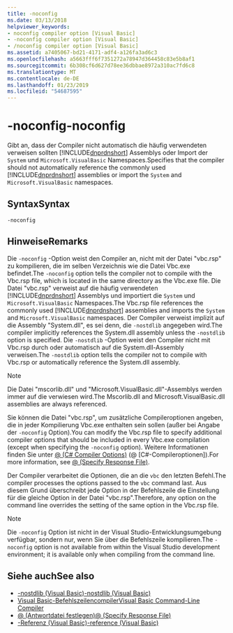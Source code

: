 ```yaml
---
title: -noconfig
ms.date: 03/13/2018
helpviewer_keywords:
- noconfig compiler option [Visual Basic]
- -noconfig compiler option [Visual Basic]
- /noconfig compiler option [Visual Basic]
ms.assetid: a7405067-bd21-4171-adf4-a126fa3ad6c3
ms.openlocfilehash: a5663fff6f7351272a78947d364458c83e5b8af1
ms.sourcegitcommit: 6b308cf6d627d78ee36dbbae8972a310ac7fd6c8
ms.translationtype: MT
ms.contentlocale: de-DE
ms.lasthandoff: 01/23/2019
ms.locfileid: "54687595"
---
```

# <a name="-noconfig"></a><span data-ttu-id="245c4-102">-noconfig</span><span class="sxs-lookup"><span data-stu-id="245c4-102">-noconfig</span></span>
<span data-ttu-id="245c4-103">Gibt an, dass der Compiler nicht automatisch die häufig verwendeten verweisen sollten [!INCLUDE[dnprdnshort](~/includes/dnprdnshort-md.md)] Assemblys oder Import der `System` und `Microsoft.VisualBasic` Namespaces.</span><span class="sxs-lookup"><span data-stu-id="245c4-103">Specifies that the compiler should not automatically reference the commonly used [!INCLUDE[dnprdnshort](~/includes/dnprdnshort-md.md)] assemblies or import the `System` and `Microsoft.VisualBasic` namespaces.</span></span>  
  
## <a name="syntax"></a><span data-ttu-id="245c4-104">Syntax</span><span class="sxs-lookup"><span data-stu-id="245c4-104">Syntax</span></span>  
  
```  
-noconfig  
```  
  
## <a name="remarks"></a><span data-ttu-id="245c4-105">Hinweise</span><span class="sxs-lookup"><span data-stu-id="245c4-105">Remarks</span></span>  
 <span data-ttu-id="245c4-106">Die `-noconfig` -Option weist den Compiler an, nicht mit der Datei "vbc.rsp" zu kompilieren, die im selben Verzeichnis wie die Datei Vbc.exe befindet.</span><span class="sxs-lookup"><span data-stu-id="245c4-106">The `-noconfig` option tells the compiler not to compile with the Vbc.rsp file, which is located in the same directory as the Vbc.exe file.</span></span> <span data-ttu-id="245c4-107">Die Datei "vbc.rsp" verweist auf die häufig verwendeten [!INCLUDE[dnprdnshort](~/includes/dnprdnshort-md.md)] Assemblys und importiert die `System` und `Microsoft.VisualBasic` Namespaces.</span><span class="sxs-lookup"><span data-stu-id="245c4-107">The Vbc.rsp file references the commonly used [!INCLUDE[dnprdnshort](~/includes/dnprdnshort-md.md)] assemblies and imports the `System` and `Microsoft.VisualBasic` namespaces.</span></span> <span data-ttu-id="245c4-108">Der Compiler verweist implizit auf die Assembly "System.dll", es sei denn, die `-nostdlib` angegeben wird.</span><span class="sxs-lookup"><span data-stu-id="245c4-108">The compiler implicitly references the System.dll assembly unless the `-nostdlib` option is specified.</span></span> <span data-ttu-id="245c4-109">Die `-nostdlib` -Option weist den Compiler nicht mit Vbc.rsp durch oder automatisch auf die System.dll-Assembly verweisen.</span><span class="sxs-lookup"><span data-stu-id="245c4-109">The `-nostdlib` option tells the compiler not to compile with Vbc.rsp or automatically reference the System.dll assembly.</span></span>  
  
> [!NOTE]
>  <span data-ttu-id="245c4-110">Die Datei "mscorlib.dll" und "Microsoft.VisualBasic.dll"-Assemblys werden immer auf die verwiesen wird.</span><span class="sxs-lookup"><span data-stu-id="245c4-110">The Mscorlib.dll and Microsoft.VisualBasic.dll assemblies are always referenced.</span></span>  
  
 <span data-ttu-id="245c4-111">Sie können die Datei "vbc.rsp", um zusätzliche Compileroptionen angeben, die in jeder Kompilierung Vbc.exe enthalten sein sollen (außer bei Angabe der `-noconfig` Option).</span><span class="sxs-lookup"><span data-stu-id="245c4-111">You can modify the Vbc.rsp file to specify additional compiler options that should be included in every Vbc.exe compilation (except when specifying the `-noconfig` option).</span></span> <span data-ttu-id="245c4-112">Weitere Informationen finden Sie unter [@ (C# Compiler Options)](../../../visual-basic/reference/command-line-compiler/specify-response-file.md) (@ [C#-Compileroptionen]).</span><span class="sxs-lookup"><span data-stu-id="245c4-112">For more information, see [@ (Specify Response File)](../../../visual-basic/reference/command-line-compiler/specify-response-file.md).</span></span>  
  
 <span data-ttu-id="245c4-113">Der Compiler verarbeitet die Optionen, die an die `vbc` den letzten Befehl.</span><span class="sxs-lookup"><span data-stu-id="245c4-113">The compiler processes the options passed to the `vbc` command last.</span></span> <span data-ttu-id="245c4-114">Aus diesem Grund überschreibt jede Option in der Befehlszeile die Einstellung für die gleiche Option in der Datei "vbc.rsp".</span><span class="sxs-lookup"><span data-stu-id="245c4-114">Therefore, any option on the command line overrides the setting of the same option in the Vbc.rsp file.</span></span>  
  
> [!NOTE]
>  <span data-ttu-id="245c4-115">Die `-noconfig` Option ist nicht in der Visual Studio-Entwicklungsumgebung verfügbar, sondern nur, wenn Sie über die Befehlszeile kompilieren.</span><span class="sxs-lookup"><span data-stu-id="245c4-115">The `-noconfig` option is not available from within the Visual Studio development environment; it is available only when compiling from the command line.</span></span>  
  
## <a name="see-also"></a><span data-ttu-id="245c4-116">Siehe auch</span><span class="sxs-lookup"><span data-stu-id="245c4-116">See also</span></span>
- [<span data-ttu-id="245c4-117">-nostdlib (Visual Basic)</span><span class="sxs-lookup"><span data-stu-id="245c4-117">-nostdlib (Visual Basic)</span></span>](../../../visual-basic/reference/command-line-compiler/nostdlib.md)
- [<span data-ttu-id="245c4-118">Visual Basic-Befehlszeilencompiler</span><span class="sxs-lookup"><span data-stu-id="245c4-118">Visual Basic Command-Line Compiler</span></span>](../../../visual-basic/reference/command-line-compiler/index.md)
- [<span data-ttu-id="245c4-119">@ (Antwortdatei festlegen)</span><span class="sxs-lookup"><span data-stu-id="245c4-119">@ (Specify Response File)</span></span>](../../../visual-basic/reference/command-line-compiler/specify-response-file.md)
- [<span data-ttu-id="245c4-120">-Referenz (Visual Basic)</span><span class="sxs-lookup"><span data-stu-id="245c4-120">-reference (Visual Basic)</span></span>](../../../visual-basic/reference/command-line-compiler/reference.md)
